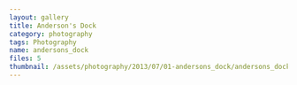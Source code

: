 ```yaml
---
layout: gallery
title: Anderson's Dock
category: photography
tags: Photography
name: andersons_dock
files: 5
thumbnail: /assets/photography/2013/07/01-andersons_dock/andersons_dock-4.jpg
---
```

